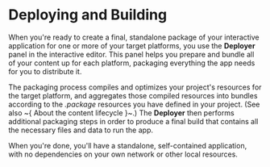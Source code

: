 # Deploying and Building

When you're ready to create a final, standalone package of your interactive application for one or more of your target platforms, you use the **Deployer** panel in the interactive editor. This panel helps you prepare and bundle all of your content up for each platform, packaging everything the app needs for you to distribute it.

The packaging process compiles and optimizes your project's resources for the target platform, and aggregates those compiled resources into bundles according to the *.package* resources you have defined in your project. (See also ~{ About the content lifecycle }~.) The **Deployer** then performs additional packaging steps in order to produce a final build that contains all the necessary files and data to run the app.

When you're done, you'll have a standalone, self-contained application, with no dependencies on your own network or other local resources.
